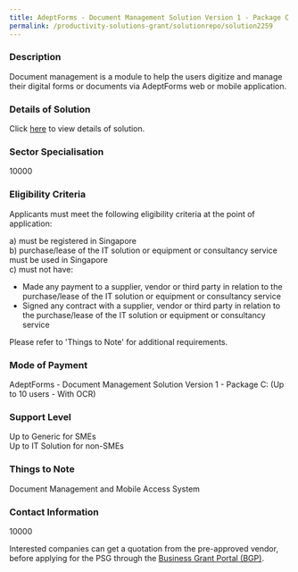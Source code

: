 ```yaml
---
title: AdeptForms - Document Management Solution Version 1 - Package C (Up to 10 users - With OCR)
permalink: /productivity-solutions-grant/solutionrepo/solution2259
---
```


### Description

Document management is a module to help the users digitize and manage their digital forms or documents via AdeptForms web or mobile application.

### Details of Solution

Click <a href='Adept Ventures Pte Ltd' target='_blank' rel='noopener'>here</a> to view details of solution.

### Sector Specialisation

 10000 

### Eligibility Criteria

Applicants must meet the following eligibility criteria at the point of application:

a) must be registered in Singapore <br>
b) purchase/lease of the IT solution or equipment or consultancy service must be used in Singapore <br>
c) must not have:
- Made any payment to a supplier, vendor or third party in relation to the purchase/lease of the IT solution or equipment or consultancy service
- Signed any contract with a supplier, vendor or third party in relation to the purchase/lease of the IT solution or equipment or consultancy service

Please refer to 'Things to Note' for additional requirements.

### Mode of Payment
AdeptForms - Document Management Solution Version 1 - Package C: (Up to 10 users - With OCR)

### Support Level
Up to Generic for SMEs <br>
Up to IT Solution for non-SMEs

### Things to Note
Document Management and Mobile Access System

### Contact Information
10000

Interested companies can get a quotation from the pre-approved vendor, before applying for the PSG through the <a target='_blank' rel='noopener' href='https://www.businessgrants.gov.sg/'>Business Grant Portal (BGP)</a>.
